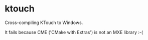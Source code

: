 # ktouch

Cross-compiling KTouch to Windows.

It fails because CME ('CMake with Extras') is not an MXE library :-(

